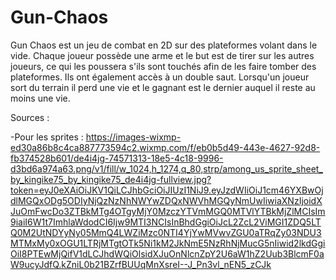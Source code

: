 # Gun-Chaos


Gun Chaos est un jeu de combat en 2D sur des plateformes volant dans le vide. Chaque joueur possède une arme et le but est de tirer sur les autres joueurs, ce qui les poussera s'ils sont touchés afin de les faire tomber des plateformes. Ils ont également accès à un double saut. Lorsqu'un joueur sort du terrain il perd une vie et le gagnant est le dernier auquel il reste au moins une vie.

Sources :

-Pour les sprites : https://images-wixmp-ed30a86b8c4ca887773594c2.wixmp.com/f/eb0b5d49-443e-4627-92d8-fb374528b601/de4i4jg-74571313-18e5-4c18-9996-d3bd6a974a63.png/v1/fill/w_1024,h_1274,q_80,strp/among_us_sprite_sheet_by_kingike75_by_kingike75_de4i4jg-fullview.jpg?token=eyJ0eXAiOiJKV1QiLCJhbGciOiJIUzI1NiJ9.eyJzdWIiOiJ1cm46YXBwOjdlMGQxODg5ODIyNjQzNzNhNWYwZDQxNWVhMGQyNmUwIiwiaXNzIjoidXJuOmFwcDo3ZTBkMTg4OTgyMjY0MzczYTVmMGQ0MTVlYTBkMjZlMCIsIm9iaiI6W1t7ImhlaWdodCI6Ijw9MTI3NCIsInBhdGgiOiJcL2ZcL2ViMGI1ZDQ5LTQ0M2UtNDYyNy05MmQ4LWZiMzc0NTI4YjYwMVwvZGU0aTRqZy03NDU3MTMxMy0xOGU1LTRjMTgtOTk5Ni1kM2JkNmE5NzRhNjMucG5nIiwid2lkdGgiOiI8PTEwMjQifV1dLCJhdWQiOlsidXJuOnNlcnZpY2U6aW1hZ2Uub3BlcmF0aW9ucyJdfQ.kZniL0b21BZrfBUUqMnXsreI--J_Pn3vl_nEN5_zCJk
